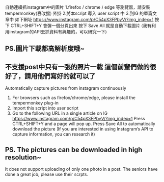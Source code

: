 自動連續抓instagram中的圖片
1.firefox / chrome / edge 等瀏覽器，請安裝 tempermonkey(篡改猴) 外掛
2.將本script 導入 user script 中
3.到IG 的單篇文章中 如下網址
https://www.instagram.com/p/C54pX3FPbyV/?img_index=1
按下 CTRL+SHIFT+Y 會彈一個分頁出來
按下 Save All 就是自動下載圖片
(我有利用instagram的API去抓資料有興趣的，可以研究一下)

PS.圖片下載都高解析度哦~
----
不支援post中只有一張的照片一載
這個前輩們做的很好了，請用他們寫好的就可以了
----
Automatically capture pictures from instagram continuously
1. For browsers such as firefox/chrome/edge, please install the tempermonkey plug-in
2. Import this script into user script
3. Go to the following URL in a single article on IG
https://www.instagram.com/p/C54pX3FPbyV/?img_index=1
Press CTRL+SHIFT+Y and a page will pop up.
Press Save All to automatically download the picture
(If you are interested in using Instagram’s API to capture information, you can research it)

PS. The pictures can be downloaded in high resolution~
----
It does not support uploading of only one photo in a post.
The seniors have done a great job, please use their scrpts.
